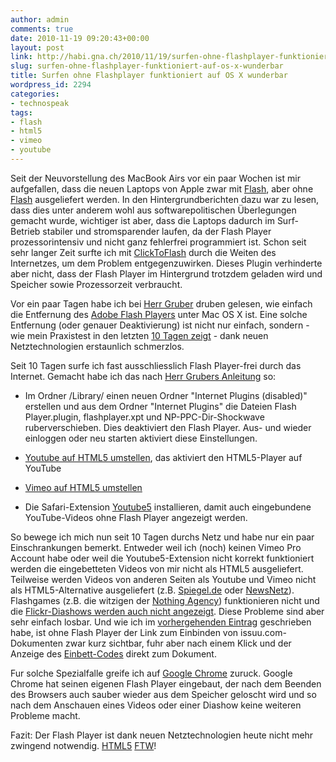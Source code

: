 ```yaml
---
author: admin
comments: true
date: 2010-11-19 09:20:43+00:00
layout: post
link: http://habi.gna.ch/2010/11/19/surfen-ohne-flashplayer-funktioniert-auf-os-x-wunderbar/
slug: surfen-ohne-flashplayer-funktioniert-auf-os-x-wunderbar
title: Surfen ohne Flashplayer funktioniert auf OS X wunderbar
wordpress_id: 2294
categories:
- technospeak
tags:
- flash
- html5
- vimeo
- youtube
---
```


Seit der Neuvorstellung des MacBook Airs vor ein paar Wochen ist mir aufgefallen, dass die neuen Laptops von Apple zwar mit [Flash](http://en.wikipedia.org/wiki/Flash_memory), aber ohne [Flash](http://en.wikipedia.org/wiki/Adobe_Flash) ausgeliefert werden. In den Hintergrundberichten dazu war zu lesen, dass dies unter anderem wohl aus softwarepolitischen Überlegungen gemacht wurde, wichtiger ist aber, dass die Laptops dadurch im Surf-Betrieb stabiler und stromsparender laufen, da der Flash Player prozessorintensiv und nicht ganz fehlerfrei programmiert ist. Schon seit sehr langer Zeit surfte ich mit [ClickToFlash](http://clicktoflash.com/) durch die Weiten des Internetzes, um dem Problem entgegenzuwirken. Dieses Plugin verhinderte aber nicht, dass der Flash Player im Hintergrund trotzdem geladen wird und Speicher sowie Prozessorzeit verbraucht.




Vor ein paar Tagen habe ich bei [Herr Gruber](http://daringfireball.net/2010/11/flash_free_and_cheating_with_google_chrome) druben gelesen, wie einfach die Entfernung des [Adobe Flash Players](http://www.adobe.com/products/flashplayer/) unter Mac OS X ist. Eine solche Entfernung (oder genauer Deaktivierung) ist nicht nur einfach, sondern - wie mein Praxistest in den letzten [10 Tagen zeigt](http://identi.ca/notice/58271706) - dank neuen Netztechnologien erstaunlich schmerzlos.




Seit 10 Tagen surfe ich fast ausschliesslich Flash Player-frei durch das Internet. Gemacht habe ich das nach [Herr Grubers Anleitung](http://daringfireball.net/2010/11/flash_free_and_cheating_with_google_chrome) so:





  
  * Im Ordner /Library/ einen neuen Ordner "Internet Plugins (disabled)" erstellen und aus dem Ordner "Internet Plugins" die Dateien Flash Player.plugin, flashplayer.xpt und NP-PPC-Dir-Shockwave ruberverschieben. Dies deaktiviert den Flash Player. Aus- und wieder einloggen oder neu starten aktiviert diese Einstellungen.


  
  * [Youtube auf HTML5 umstellen](http://youtube.com/html5), das aktiviert den HTML5-Player auf YouTube


  
  * [Vimeo auf HTML5 umstellen](http://vimeo.com/blog:268)


  
  * Die Safari-Extension [Youtube5](http://www.verticalforest.com/youtube5-extension/) installieren, damit auch eingebundene YouTube-Videos ohne Flash Player angezeigt werden.




So bewege ich mich nun seit 10 Tagen durchs Netz und habe nur ein paar Einschrankungen bemerkt. Entweder weil ich (noch) keinen Vimeo Pro Account habe oder weil die Youtube5-Extension nicht korrekt funktioniert werden die eingebetteten Videos von mir nicht als HTML5 ausgeliefert. Teilweise werden Videos von anderen Seiten als Youtube und Vimeo nicht als HTML5-Alternative ausgeliefert (z.B. [Spiegel.de](http://spiegel.de/video/video-1086540.html) oder [NewsNetz](http://spiegel.de/video/video-1086540.html)). Flashgames (z.B. die witzigen der [Nothing Agency](https://nothing.ch/works/games)) funktionieren nicht und die [Flickr-Diashows werden auch nicht angezeigt](http://cl.ly/3Iy6). Diese Probleme sind aber sehr einfach losbar. Und wie ich im [vorhergehenden Eintrag](http://habi.gna.ch/2010/11/19/ausschaffungsinitiative-im-praxistest/) geschrieben habe, ist ohne Flash Player der Link zum Einbinden von issuu.com-Dokumenten zwar kurz sichtbar, fuhr aber nach einem Klick und der Anzeige des [Einbett-Codes](http://issuu.com/surprise/docs/surprise_237?showEmbed=true) direkt zum Dokument.




Fur solche Spezialfalle greife ich auf [Google Chrome](http://www.google.com/chrome/) zuruck. Google Chrome hat seinen eigenen Flash Player eingebaut, der nach dem Beenden des Browsers auch sauber wieder aus dem Speicher geloscht wird und so nach dem Anschauen eines Videos oder einer Diashow keine weiteren Probleme macht.




Fazit: Der Flash Player ist dank neuen Netztechnologien heute nicht mehr zwingend notwendig. [HTML5](http://slides.html5rocks.com/) [FTW](http://www.urbandictionary.com/define.php?term=ftw)!



